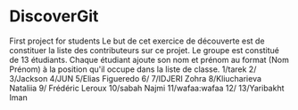 ﻿# DiscoverGit
First project for students
Le but de cet exercice de découverte est de constituer la liste des contributeurs sur ce projet.
Le groupe est constitué de 13 étudiants. Chaque étudiant ajoute son nom et prénom au format (Nom Prénom) à la position qu'il occupe dans la liste de classe.
1/tarek
2/
3/Jackson
4/JUN
5/Elias Figueredo
6/
7/IDJERI Zohra
8/Kliucharieva Nataliia
9/ Frédéric Leroux
10/sabah Najmi
11/wafaa:wafaa
12/
13/Yaribakht Iman
